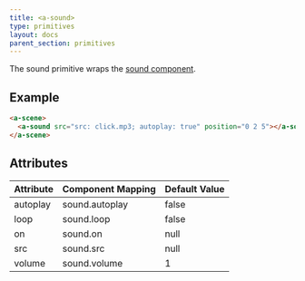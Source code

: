 ```yaml
---
title: <a-sound>
type: primitives
layout: docs
parent_section: primitives
---
```


The sound primitive wraps the [sound component](../components/sound.md).

## Example

```html
<a-scene>
  <a-sound src="src: click.mp3; autoplay: true" position="0 2 5"></a-sound>
</a-scene>
```

## Attributes

| Attribute | Component Mapping | Default Value |
|-----------|-------------------|---------------|
| autoplay  | sound.autoplay    | false         |
| loop      | sound.loop        | false         |
| on        | sound.on          | null          |
| src       | sound.src         | null          |
| volume    | sound.volume      | 1             |
